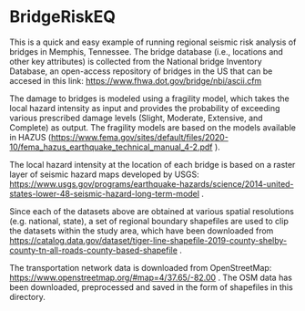 # BridgeRiskEQ
This is a quick and easy example of running regional seismic risk analysis of bridges in Memphis, Tennessee. The bridge database (i.e., locations and other key attributes) is collected from the National bridge Inventory Database, an open-access repository of bridges in the US that can be accesed in this link: https://www.fhwa.dot.gov/bridge/nbi/ascii.cfm

The damage to bridges is modeled using a fragility model, which takes the local hazard intensity as input and provides the probability of exceeding various prescribed damage levels (Slight, Moderate, Extensive, and Complete) as output. The fragility models are based on the models available in HAZUS (https://www.fema.gov/sites/default/files/2020-10/fema_hazus_earthquake_technical_manual_4-2.pdf
).

The local hazard intensity at the location of each bridge is based on a raster layer of seismic hazard maps developed by USGS: https://www.usgs.gov/programs/earthquake-hazards/science/2014-united-states-lower-48-seismic-hazard-long-term-model
.

Since each of the datasets above are obtained at various spatial resolutions (e.g. national, state), a set of regional boundary shapefiles are used to clip the datasets within the study area, which have been downloaded from https://catalog.data.gov/dataset/tiger-line-shapefile-2019-county-shelby-county-tn-all-roads-county-based-shapefile
.

The transportation network data is downloaded from OpenStreetMap: https://www.openstreetmap.org/#map=4/37.65/-82.00
. The OSM data has been downloaded, preprocessed and saved in the form of shapefiles in this directory.

 
